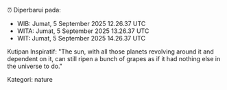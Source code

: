 ⏰ Diperbarui pada:
- WIB: Jumat, 5 September 2025 12.26.37 UTC
- WITA: Jumat, 5 September 2025 13.26.37 UTC
- WIT: Jumat, 5 September 2025 14.26.37 UTC

Kutipan Inspiratif:
"The sun, with all those planets revolving around it and dependent on it, can still ripen a bunch of grapes as if it had nothing else in the universe to do."


Kategori: nature

